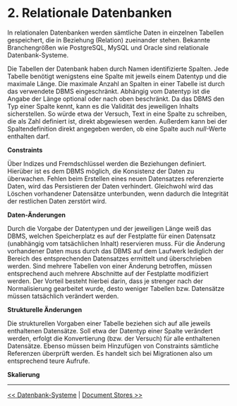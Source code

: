 # 2. Relationale Datenbanken

In relationalen Datenbanken werden sämtliche Daten in einzelnen Tabellen gespeichert, die in Beziehung (Relation) zueinander stehen. Bekannte Branchengrößen wie PostgreSQL, MySQL und Oracle sind relationale Datenbank-Systeme.

Die Tabellen der Datenbank haben durch Namen identifizierte Spalten. Jede Tabelle benötigt wenigstens eine Spalte mit jeweils einem Datentyp und die maximale Länge. Die maximale Anzahl an Spalten in einer Tabelle ist durch das verwendete DBMS eingeschränkt. Abhängig vom Datentyp ist die Angabe der Länge optional oder nach oben beschränkt. Da das DBMS den Typ einer Spalte kennt, kann es die Validität des jeweiligen Inhalts sicherstellen. So würde etwa der Versuch, Text in eine Spalte zu schreiben, die als Zahl definiert ist, direkt abgewiesen werden. Außerdem kann bei der Spaltendefinition direkt angegeben werden, ob eine Spalte auch *null*-Werte enthalten darf.



**Constraints**

Über Indizes und Fremdschlüssel werden die Beziehungen definiert. Hierüber ist es dem DBMS möglich, die Konsistenz der Daten zu überwachen. Fehlen beim Erstellen eines neuen Datensatzes referenzierte Daten, wird das Persistieren der Daten verhindert. Gleichwohl wird das Löschen vorhandener Datensätze unterbunden, wenn dadurch die Integrität der restlichen Daten zerstört wird.



**Daten-Änderungen**

Durch die Vorgabe der Datentypen und der jeweiligen Länge weiß das DBMS, welchen Speicherplatz es auf der Festplatte für einen Datensatz (unabhängig vom tatsächlichen Inhalt) reservieren muss. Für die Änderung vorhandener Daten muss durch das DBMS auf dem Laufwerk lediglich der Bereich des entsprechenden Datensatzes ermittelt und überschrieben werden. Sind mehrere Tabellen von einer Änderung betroffen, müssen entsprechend auch mehrere Abschnitte auf der Festplatte modifiziert werden. Der Vorteil besteht hierbei darin, dass je strenger nach der Normalisierung gearbeitet wurde, desto weniger Tabellen bzw. Datensätze müssen tatsächlich verändert werden.



**Strukturelle Änderungen**

Die strukturellen Vorgaben einer Tabelle beziehen sich auf alle jeweils enthaltenen Datensätze. Soll etwa der Datentyp einer Spalte verändert werden, erfolgt die Konvertierung (bzw. der Versuch) für alle enthaltenen Datensätze. Ebenso müssen beim Hinzufügen von Constraints sämtliche Referenzen überprüft werden. Es handelt sich bei Migrationen also um entsprechend teure Aufrufe.



**Skalierung**





***

[<< Datenbank-Systeme](Datenbank-Systeme.md) | [Document Stores >>](Document_Stores.md)